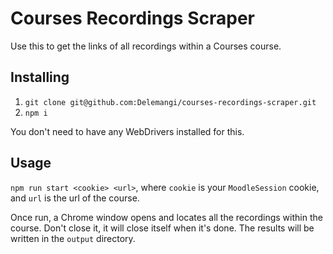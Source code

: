 # Courses Recordings Scraper

Use this to get the links of all recordings within a Courses course.

## Installing

1. `git clone git@github.com:Delemangi/courses-recordings-scraper.git`
2. `npm i`

You don't need to have any WebDrivers installed for this.

## Usage

`npm run start <cookie> <url>`, where `cookie` is your `MoodleSession` cookie, and `url` is the url of the course.

Once run, a Chrome window opens and locates all the recordings within the course. Don't close it, it will close itself when it's done. The results will be written in the `output` directory.
